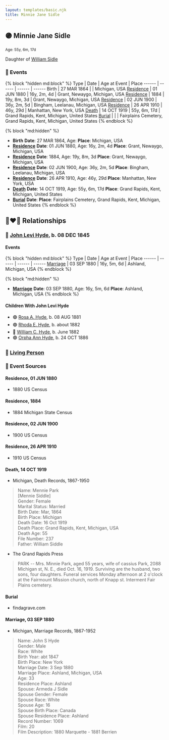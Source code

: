 ```yaml
---
layout: templates/basic.njk
title: Minnie Jane Sidle
---
```

## 🟣 Minnie Jane Sidle
<small>Age: 55y, 6m, 17d</small>

Daughter of [William Sidle](/people/3/31146208)

### 📆 Events

{% block "hidden md:block" %}
Type | Date | Age at Event | Place
------ | ------ | ------ | ------
Birth | 27 MAR 1864 |  | Michigan, USA
[Residence](#event-event-0) | 01 JUN 1880 | 16y, 2m, 4d | Grant, Newaygo, Michigan, USA
[Residence](#event-event-1) | 1884 | 19y, 8m, 3d | Grant, Newaygo, Michigan, USA
[Residence](#event-event-2) | 02 JUN 1900 | 36y, 2m, 5d | Bingham, Leelanau, Michigan, USA
[Residence](#event-event-3) | 26 APR 1910 | 46y, 29d | Manhattan, New York, USA
[Death](#event-event-8) | 14 OCT 1919 | 55y, 6m, 17d | Grand Rapids, Kent, Michigan, United States
[Burial](#event-event-9) |  |  | Fairplains Cemetery, Grand Rapids, Kent, Michigan, United States
{% endblock %}

{% block "md:hidden" %}
- **Birth**
**Date**: 27 MAR 1864, Age:
**Place**: Michigan, USA
- **[Residence](#event-event-0)**
**Date**: 01 JUN 1880, Age: 16y, 2m, 4d
**Place**: Grant, Newaygo, Michigan, USA
- **[Residence](#event-event-1)**
**Date**: 1884, Age: 19y, 8m, 3d
**Place**: Grant, Newaygo, Michigan, USA
- **[Residence](#event-event-2)**
**Date**: 02 JUN 1900, Age: 36y, 2m, 5d
**Place**: Bingham, Leelanau, Michigan, USA
- **[Residence](#event-event-3)**
**Date**: 26 APR 1910, Age: 46y, 29d
**Place**: Manhattan, New York, USA
- **[Death](#event-event-8)**
**Date**: 14 OCT 1919, Age: 55y, 6m, 17d
**Place**: Grand Rapids, Kent, Michigan, United States
- **[Burial](#event-event-9)**
**Date**:
**Place**: Fairplains Cemetery, Grand Rapids, Kent, Michigan, United States
{% endblock %}

## 👩‍❤️‍👨 Relationships

### 🔵 [John Levi Hyde](/people/2/23020300), b. 08 DEC 1845

#### Events

{% block "hidden md:block" %}
Type | Date | Age at Event | Place
------ | ------ | ------ | ------
[Marriage](#event-family-0-event-0) | 03 SEP 1880 | 16y, 5m, 6d | Ashland, Michigan, USA
{% endblock %}

{% block "md:hidden" %}
- **[Marriage](#event-family-0-event-0)**
**Date**: 03 SEP 1880, Age: 16y, 5m, 6d
**Place**: Ashland, Michigan, USA
{% endblock %}

#### Children With John Levi Hyde
* 🟣 [Rosa A. Hyde](/people/1/1137888), b. 08 AUG 1881
* 🟣 [Rhoda E. Hyde](/people/9/98029194), b. about 1882
* 🔵 [William C. Hyde](/people/2/28984848), b. June 1882
* 🟣 [Orpha Ann Hyde](/people/6/63932813), b. 24 OCT 1886
### 🔵 [Living Person](/people/4/42014344)

### 📰 Event Sources

#### <a id="event-event-0"></a> Residence, 01 JUN 1880
* 1880 US Census

#### <a id="event-event-1"></a> Residence, 1884
* 1884 Michigan State Census

#### <a id="event-event-2"></a> Residence, 02 JUN 1900
* 1900 US Census

#### <a id="event-event-3"></a> Residence, 26 APR 1910
* 1910 US Census

#### <a id="event-event-8"></a> Death, 14 OCT 1919
* Michigan, Death Records, 1867-1950
>   
  > Name: Mennie Park  
  > [Mennie Siddle]   
  > Gender: Female  
  > Marital Status: Married  
  > Birth Date: Mar, 1864  
  > Birth Place: Michigan  
  > Death Date: 16 Oct 1919  
  > Death Place: Grand Rapids, Kent, Michigan, USA  
  > Death Age: 55  
  > File Number: 237  
  > Father: William Siddle
* The Grand Rapids Press
>   
  > PARK -- Mrs. Minnie Park, aged 55 years, wife of cassius Park, 2088 Michigan st, N. E., died Oct. 16, 1919. Surviving are the husband, two sons, four daughters. Funeral services Monday afternoon at 2 o'clock at the Fairmount Mission church, north of Knapp st. Interment Fair Plains cemetery.

#### <a id="event-event-9"></a> Burial
* findagrave.com

#### <a id="event-family-0-event-0"></a> Marriage, 03 SEP 1880
* Michigan, Marriage Records, 1867-1952
>   
  > Name: John S Hyde  
  > Gender: Male  
  > Race: White  
  > Birth Year: abt 1847  
  > Birth Place: New York  
  > Marriage Date: 3 Sep 1880  
  > Marriage Place: Ashland, Michigan, USA  
  > Age: 33  
  > Residence Place: Ashland  
  > Spouse: Armeda J Sidle  
  > Spouse Gender: Female  
  > Spouse Race: White  
  > Spouse Age: 16  
  > Spouse Birth Place: Canada  
  > Spouse Residence Place: Ashland  
  > Record Number: 1069  
  > Film: 20  
  > Film Description: 1880 Marquette - 1881 Berrien